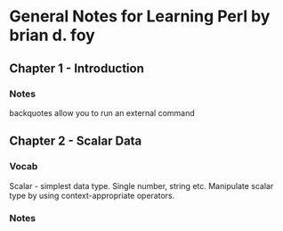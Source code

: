 General Notes for Learning Perl by brian d. foy
===============================================

## Chapter 1 - Introduction
### Notes 
backquotes allow you to run an external command

## Chapter 2 - Scalar Data
### Vocab
Scalar - simplest data type.  Single number, string etc. Manipulate scalar type by using context-appropriate operators.

### Notes


